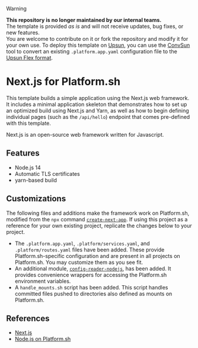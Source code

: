 > [!WARNING]
> **This repository is no longer maintained by our internal teams.**  
> The template is provided *as is* and will not receive updates, bug fixes, or new features.  
> You are welcome to contribute on it or fork the repository and modify it for your own use.
> To deploy this template on [Upsun](https://www.upsun.com), you can use the [ConvSun](https://github.com/upsun/convsun)
> tool to convert an existing `.platform.app.yaml` configuration file to the [Upsun Flex format](https://docs.upsun.com/create-apps/app-reference/single-runtime-image.html).

# Next.js for Platform.sh

This template builds a simple application using the Next.js web framework. It includes a minimal application skeleton that demonstrates how to set up an optimized build using Next.js and Yarn, as well as how to begin defining individual pages (such as the `/api/hello`) endpoint that comes pre-defined with this template.

Next.js is an open-source web framework written for Javascript.

## Features

* Node.js 14
* Automatic TLS certificates
* yarn-based build

## Customizations

The following files and additions make the framework work on Platform.sh, modified from the `npx` command [`create-next-app`](https://github.com/vercel/next.js/tree/canary/packages/create-next-app). If using this project as a reference for your own existing project, replicate the changes below to your project.

* The `.platform.app.yaml`, `.platform/services.yaml`, and `.platform/routes.yaml` files have been added.  These provide Platform.sh-specific configuration and are present in all projects on Platform.sh.  You may customize them as you see fit.
* An additional module, [`config-reader-nodejs`](https://github.com/platformsh/config-reader-nodejs), has been added.  It provides convenience wrappers for accessing the Platform.sh environment variables.
* A `handle_mounts.sh` script has been added. This script handles committed files pushed to directories also defined as mounts on Platform.sh.

## References

* [Next.js](https://nextjs.org/)
* [Node.js on Platform.sh](https://docs.platform.sh/languages/nodejs.html)
